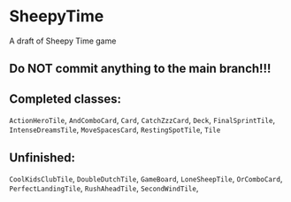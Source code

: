 # SheepyTime

A draft of Sheepy Time game

## Do NOT commit anything to the main branch!!!

## Completed classes:

`ActionHeroTile`, `AndComboCard`, `Card`, `CatchZzzCard`, `Deck`, `FinalSprintTile`, `IntenseDreamsTile`, `MoveSpacesCard`, `RestingSpotTile`, `Tile`

## Unfinished:

`CoolKidsClubTile`, `DoubleDutchTile`, `GameBoard`, `LoneSheepTile`,
`OrComboCard`, `PerfectLandingTile`, `RushAheadTile`, `SecondWindTile`, 